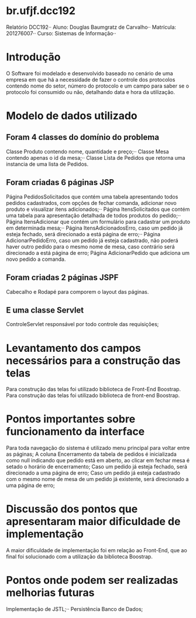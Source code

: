 # br.ufjf.dcc192

Relatório DCC192··
Aluno: Douglas Baumgratz de Carvalho··
Matrícula: 201276007··
Curso: Sistemas de Informação··


Introdução
==========
O Software foi modelado e desenvolvido baseado no cenário de uma empresa em que há a necessidade de fazer o controle dos protocolos contendo nome do setor, número do protocolo e um campo para saber se o protocolo foi consumido ou não, detalhando data e hora da utilização.


Modelo de dados utilizado
=========================
Foram 4 classes do domínio do problema
--------------------------------------
Classe Produto contendo nome, quantidade e preço;··
Classe Mesa contendo apenas o id da mesa;··
Classe Lista de Pedidos que retorna uma instancia de uma lista de Pedidos.

Foram criadas 6 páginas JSP
---------------------------
Página PedidosSolicitados que contém uma tabela apresentando todos pedidos cadastrados, com opções de fechar comanda, adicionar novo produto e visualizar itens adicionados;··
Página ItensSolicitados que contém uma tabela para apresentação detalhada de todos produtos do pedido;··
Página ItensAdicionar que contém um formulário para cadastrar um produto em determinada mesa;··
Página ItensAdicionadosErro, caso um pedido já esteja fechado, será direcionado a está página de erro;··
Página AdicionarPedidoErro, caso um pedido já esteja cadastrado, não poderá haver outro pedido para o mesmo nome de mesa, caso contrário será direcionado a está página de erro;
Página AdicionarPedido que adiciona um novo pedido a comanda.

Foram criadas 2 páginas JSPF
----------------------------
Cabecalho e Rodapé para comporem o layout das páginas.

E uma classe Servlet
--------------------
ControleServlet responsável por todo controle das requisições;
	
Levantamento dos campos necessários para a construção das telas
===============================================================

Para construção das telas foi utilizado biblioteca de Front-End Boostrap.
Para construção das telas foi utilizado biblioteca de front-end Boostrap.


Pontos importantes sobre funcionamento da interface
===================================================

Para toda navegação do sistema é utilizado menu principal para voltar entre as páginas;
A coluna Encerramento da tabela de pedidos é inicializada como null indicando que pedido está em aberto, ao clicar em fechar mesa é setado o horário de encerramento;
Caso um pedido já esteja fechado, será direcionado a uma página de erro;
Caso um pedido já esteja cadastrado com o mesmo nome de mesa de um pedido já existente, será direcionado a uma página de erro;


Discussão dos pontos que apresentaram maior dificuldade de implementação
========================================================================
A maior dificuldade de implementação foi em relação ao Front-End, que ao final foi solucionado com a utilização da biblioteca Boostrap.


Pontos onde podem ser realizadas melhorias futuras
==================================================

Implementação de JSTL;··
Persistência Banco de Dados;
